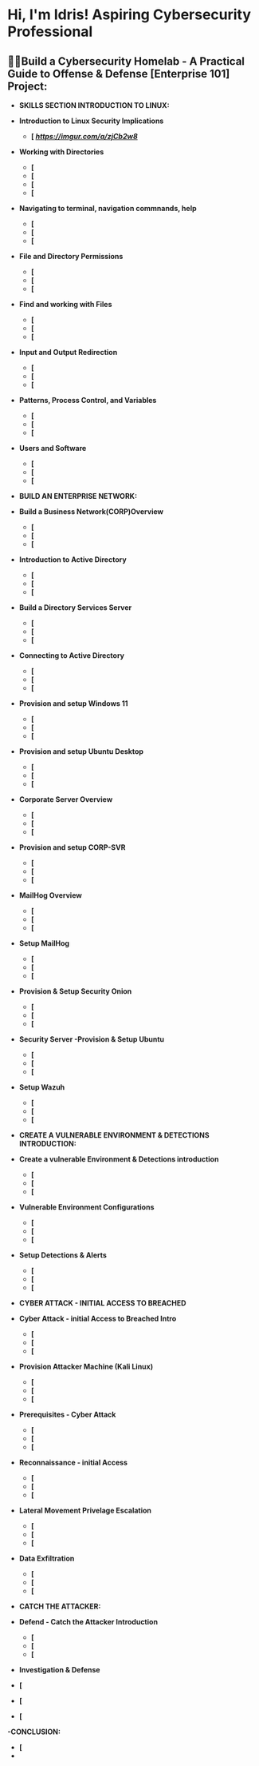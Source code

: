 <h1>Hi, I'm Idris! Aspiring Cybersecurity Professional</a>

<h2>👨‍💻Build a Cybersecurity Homelab - A Practical Guide to Offense & Defense [Enterprise 101]
  Project:</h2>
  
- <b>SKILLS SECTION INTRODUCTION TO LINUX:
  
- <b>Introduction to Linux Security Implications</b>
  - [ <b><i>https://imgur.com/a/zjCb2w8</b></i>
- <b>Working with Directories </b>
  - [
  - [
  - [
  - [
- <b>Navigating to terminal, navigation commnands, help</b>
  - [
  - [
  - [
- <b>File and Directory Permissions</b>
  - [
  - [
  - [
- <b>Find and working with Files<b>
  - [
  - [
  - [
- <b>Input and Output Redirection<b>
  - [
  - [
  - [
- <b>Patterns, Process Control, and Variables<b>
  - [
  - [
  - [
- <b>Users and Software<b>
  - [
  - [
  - [
- <b>BUILD AN ENTERPRISE NETWORK:
- <b>Build a Business Network(CORP)Overview<b>
  - [
  - [
  - [
- <b>Introduction to Active Directory<b>
  - [
  - [
  - [
- <b>Build a Directory Services Server<b>
  - [
  - [
  - [
- <b>Connecting to Active Directory<b>
  - [
  - [
  - [
- <b> Provision and setup Windows 11<b>
  - [
  - [
  - [
- <b>Provision and setup Ubuntu Desktop<b>
  - [
  - [
  - [
- <b>Corporate Server Overview<b>
  - [
  - [
  - [
- <b>Provision and setup CORP-SVR<b>
  - [
  - [
  - [
- <b>MailHog Overview<b>
  - [
  - [
  - [
- <b>Setup MailHog<b>
  - [
  - [
  - [
- <b>Provision & Setup Security Onion<b>
  - [
  - [
  - [
- <b>Security Server -Provision & Setup Ubuntu<b>
  - [
  - [
  - [
- <b>Setup Wazuh<b>
  - [
  - [
  - [

- <b>CREATE A VULNERABLE ENVIRONMENT & DETECTIONS INTRODUCTION:

- <b>Create a vulnerable Environment & Detections introduction<b>
  - [
  - [
  - [
- <b>Vulnerable Environment Configurations<b>
  - [
  - [
  - [
- <b>Setup Detections & Alerts<b>
  - [
  - [
  - [

- <b>CYBER ATTACK - INITIAL ACCESS TO BREACHED

- <b>Cyber Attack - initial Access to Breached Intro<b>
   - [
   - [
   - [
- <b>Provision Attacker Machine (Kali Linux)<b>
   - [
   - [
   - [
- <b>Prerequisites - Cyber Attack<b>
   - [
   - [
   - [
- <b>Reconnaissance - initial Access<b>
   - [
   - [
   - [
- <b>Lateral Movement Privelage Escalation<b>
   - [
   - [
   - [
- <b>Data Exfiltration<b>
  - [
  - [
  - [

- <b>CATCH THE ATTACKER:

- <b>Defend - Catch the Attacker Introduction<b>
  - [
  - [
  - [
- <b>Investigation & Defense<b>
 - [
 - [
 - [

-<b>CONCLUSION:
 - [
 - 


<h2></h2>

